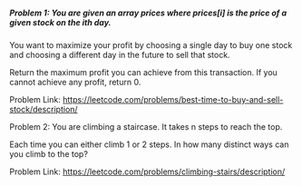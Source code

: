 ##### **Problem 1:** You are given an array prices where prices[i] is the price of a given stock on the ith day.

You want to maximize your profit by choosing a single day to buy one stock and choosing a different day in the future to sell that stock.

Return the maximum profit you can achieve from this transaction. If you cannot achieve any profit, return 0.

Problem Link: https://leetcode.com/problems/best-time-to-buy-and-sell-stock/description/



Problem 2: You are climbing a staircase. It takes n steps to reach the top.

Each time you can either climb 1 or 2 steps. In how many distinct ways can you climb to the top?

Problem Link: https://leetcode.com/problems/climbing-stairs/description/
